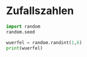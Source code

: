 # Zufallszahlen
```python
import random
random.seed

wuerfel = random.randint(1,6)
print(wuerfel)
```

